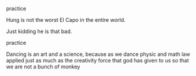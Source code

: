 
practice

Hung is  not the worst El Capo in the entire world. 

Just kidding he is  that bad. 

practice 

Dancing is an art and a science, because as we dance physic and math law applied just as much as the creativity force that god has given to us so that we are not a bunch of monkey

